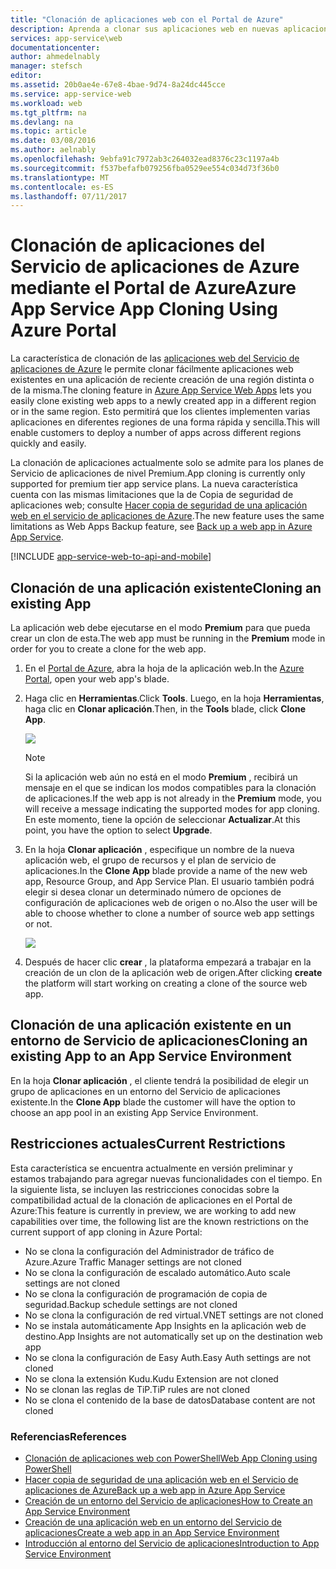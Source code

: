 ```yaml
---
title: "Clonación de aplicaciones web con el Portal de Azure"
description: Aprenda a clonar sus aplicaciones web en nuevas aplicaciones web con el Portal de Azure.
services: app-service\web
documentationcenter: 
author: ahmedelnably
manager: stefsch
editor: 
ms.assetid: 20b0ae4e-67e8-4bae-9d74-8a24dc445cce
ms.service: app-service-web
ms.workload: web
ms.tgt_pltfrm: na
ms.devlang: na
ms.topic: article
ms.date: 03/08/2016
ms.author: aelnably
ms.openlocfilehash: 9ebfa91c7972ab3c264032ead8376c23c1197a4b
ms.sourcegitcommit: f537befafb079256fba0529ee554c034d73f36b0
ms.translationtype: MT
ms.contentlocale: es-ES
ms.lasthandoff: 07/11/2017
---
```

# <a name="azure-app-service-app-cloning-using-azure-portal"></a><span data-ttu-id="692db-103">Clonación de aplicaciones del Servicio de aplicaciones de Azure mediante el Portal de Azure</span><span class="sxs-lookup"><span data-stu-id="692db-103">Azure App Service App Cloning Using Azure Portal</span></span>
<span data-ttu-id="692db-104">La característica de clonación de las [aplicaciones web del Servicio de aplicaciones de Azure](http://go.microsoft.com/fwlink/?LinkId=529714) le permite clonar fácilmente aplicaciones web existentes en una aplicación de reciente creación de una región distinta o de la misma.</span><span class="sxs-lookup"><span data-stu-id="692db-104">The cloning feature in [Azure App Service Web Apps](http://go.microsoft.com/fwlink/?LinkId=529714) lets you easily clone existing web apps to a newly created app in a different region or in the same region.</span></span> <span data-ttu-id="692db-105">Esto permitirá que los clientes implementen varias aplicaciones en diferentes regiones de una forma rápida y sencilla.</span><span class="sxs-lookup"><span data-stu-id="692db-105">This will enable customers to deploy a number of apps across different regions quickly and easily.</span></span>

<span data-ttu-id="692db-106">La clonación de aplicaciones actualmente solo se admite para los planes de Servicio de aplicaciones de nivel Premium.</span><span class="sxs-lookup"><span data-stu-id="692db-106">App cloning is currently only supported for premium tier app service plans.</span></span> <span data-ttu-id="692db-107">La nueva característica cuenta con las mismas limitaciones que la de Copia de seguridad de aplicaciones web; consulte [Hacer copia de seguridad de una aplicación web en el servicio de aplicaciones de Azure](web-sites-backup.md).</span><span class="sxs-lookup"><span data-stu-id="692db-107">The new feature uses the same limitations as Web Apps Backup feature, see [Back up a web app in Azure App Service](web-sites-backup.md).</span></span>

[!INCLUDE [app-service-web-to-api-and-mobile](../../includes/app-service-web-to-api-and-mobile.md)]

## <a name="cloning-an-existing-app"></a><span data-ttu-id="692db-108">Clonación de una aplicación existente</span><span class="sxs-lookup"><span data-stu-id="692db-108">Cloning an existing App</span></span>
<span data-ttu-id="692db-109">La aplicación web debe ejecutarse en el modo **Premium** para que pueda crear un clon de esta.</span><span class="sxs-lookup"><span data-stu-id="692db-109">The web app must be running in the **Premium** mode in order for you to create a clone for the web app.</span></span>

1. <span data-ttu-id="692db-110">En el [Portal de Azure](https://portal.azure.com/), abra la hoja de la aplicación web.</span><span class="sxs-lookup"><span data-stu-id="692db-110">In the [Azure Portal](https://portal.azure.com/), open your web app's blade.</span></span>
2. <span data-ttu-id="692db-111">Haga clic en **Herramientas**.</span><span class="sxs-lookup"><span data-stu-id="692db-111">Click **Tools**.</span></span> <span data-ttu-id="692db-112">Luego, en la hoja **Herramientas**, haga clic en **Clonar aplicación**.</span><span class="sxs-lookup"><span data-stu-id="692db-112">Then, in the **Tools** blade, click **Clone App**.</span></span>
   
    ![][1]
   
   > [!NOTE]
   > <span data-ttu-id="692db-113">Si la aplicación web aún no está en el modo **Premium** , recibirá un mensaje en el que se indican los modos compatibles para la clonación de aplicaciones.</span><span class="sxs-lookup"><span data-stu-id="692db-113">If the web app is not already in the **Premium** mode, you will receive a message indicating the supported modes for app cloning.</span></span> <span data-ttu-id="692db-114">En este momento, tiene la opción de seleccionar **Actualizar**.</span><span class="sxs-lookup"><span data-stu-id="692db-114">At this point, you have the option to select **Upgrade**.</span></span>
   > 
   > 
3. <span data-ttu-id="692db-115">En la hoja **Clonar aplicación** , especifique un nombre de la nueva aplicación web, el grupo de recursos y el plan de servicio de aplicaciones.</span><span class="sxs-lookup"><span data-stu-id="692db-115">In the **Clone App** blade provide a name of the new web app, Resource Group, and App Service Plan.</span></span> <span data-ttu-id="692db-116">El usuario también podrá elegir si desea clonar un determinado número de opciones de configuración de aplicaciones web de origen o no.</span><span class="sxs-lookup"><span data-stu-id="692db-116">Also the user will be able to choose whether to clone a number of source web app settings or not.</span></span>
   
    ![][2]
4. <span data-ttu-id="692db-117">Después de hacer clic **crear** , la plataforma empezará a trabajar en la creación de un clon de la aplicación web de origen.</span><span class="sxs-lookup"><span data-stu-id="692db-117">After clicking **create** the platform will start working on creating a clone of the source web app.</span></span>

## <a name="cloning-an-existing-app-to-an-app-service-environment"></a><span data-ttu-id="692db-118">Clonación de una aplicación existente en un entorno de Servicio de aplicaciones</span><span class="sxs-lookup"><span data-stu-id="692db-118">Cloning an existing App to an App Service Environment</span></span>
<span data-ttu-id="692db-119">En la hoja **Clonar aplicación** , el cliente tendrá la posibilidad de elegir un grupo de aplicaciones en un entorno del Servicio de aplicaciones existente.</span><span class="sxs-lookup"><span data-stu-id="692db-119">In the **Clone App** blade the customer will have the option to choose an app pool in an existing App Service Environment.</span></span>

## <a name="current-restrictions"></a><span data-ttu-id="692db-120">Restricciones actuales</span><span class="sxs-lookup"><span data-stu-id="692db-120">Current Restrictions</span></span>
<span data-ttu-id="692db-121">Esta característica se encuentra actualmente en versión preliminar y estamos trabajando para agregar nuevas funcionalidades con el tiempo. En la siguiente lista, se incluyen las restricciones conocidas sobre la compatibilidad actual de la clonación de aplicaciones en el Portal de Azure:</span><span class="sxs-lookup"><span data-stu-id="692db-121">This feature is currently in preview, we are working to add new capabilities over time, the following list are the known restrictions on the current support of app cloning in Azure Portal:</span></span>

* <span data-ttu-id="692db-122">No se clona la configuración del Administrador de tráfico de Azure.</span><span class="sxs-lookup"><span data-stu-id="692db-122">Azure Traffic Manager settings are not cloned</span></span>
* <span data-ttu-id="692db-123">No se clona la configuración de escalado automático.</span><span class="sxs-lookup"><span data-stu-id="692db-123">Auto scale settings are not cloned</span></span>
* <span data-ttu-id="692db-124">No se clona la configuración de programación de copia de seguridad.</span><span class="sxs-lookup"><span data-stu-id="692db-124">Backup schedule settings are not cloned</span></span>
* <span data-ttu-id="692db-125">No se clona la configuración de red virtual.</span><span class="sxs-lookup"><span data-stu-id="692db-125">VNET settings are not cloned</span></span>
* <span data-ttu-id="692db-126">No se instala automáticamente App Insights en la aplicación web de destino.</span><span class="sxs-lookup"><span data-stu-id="692db-126">App Insights are not automatically set up on the destination web app</span></span>
* <span data-ttu-id="692db-127">No se clona la configuración de Easy Auth.</span><span class="sxs-lookup"><span data-stu-id="692db-127">Easy Auth settings are not cloned</span></span>
* <span data-ttu-id="692db-128">No se clona la extensión Kudu.</span><span class="sxs-lookup"><span data-stu-id="692db-128">Kudu Extension are not cloned</span></span>
* <span data-ttu-id="692db-129">No se clonan las reglas de TiP.</span><span class="sxs-lookup"><span data-stu-id="692db-129">TiP rules are not cloned</span></span>
* <span data-ttu-id="692db-130">No se clona el contenido de la base de datos</span><span class="sxs-lookup"><span data-stu-id="692db-130">Database content are not cloned</span></span>

### <a name="references"></a><span data-ttu-id="692db-131">Referencias</span><span class="sxs-lookup"><span data-stu-id="692db-131">References</span></span>
* [<span data-ttu-id="692db-132">Clonación de aplicaciones web con PowerShell</span><span class="sxs-lookup"><span data-stu-id="692db-132">Web App Cloning using PowerShell</span></span>](app-service-web-app-cloning.md)
* [<span data-ttu-id="692db-133">Hacer copia de seguridad de una aplicación web en el Servicio de aplicaciones de Azure</span><span class="sxs-lookup"><span data-stu-id="692db-133">Back up a web app in Azure App Service</span></span>](web-sites-backup.md)
* [<span data-ttu-id="692db-134">Creación de un entorno del Servicio de aplicaciones</span><span class="sxs-lookup"><span data-stu-id="692db-134">How to Create an App Service Environment</span></span>](app-service-web-how-to-create-an-app-service-environment.md)
* [<span data-ttu-id="692db-135">Creación de una aplicación web en un entorno del Servicio de aplicaciones</span><span class="sxs-lookup"><span data-stu-id="692db-135">Create a web app in an App Service Environment</span></span>](app-service-web-how-to-create-a-web-app-in-an-ase.md)
* [<span data-ttu-id="692db-136">Introducción al entorno del Servicio de aplicaciones</span><span class="sxs-lookup"><span data-stu-id="692db-136">Introduction to App Service Environment</span></span>](app-service-app-service-environment-intro.md)

<!--Image references-->
[1]: ./media/app-service-web-app-cloning-portal/CloningBlade.png
[2]: ./media/app-service-web-app-cloning-portal/CloneSettings.png
